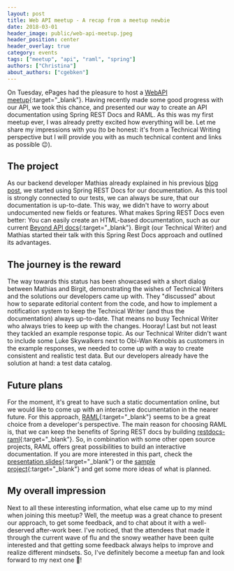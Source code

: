 ```yaml
---
layout: post
title: Web API meetup - A recap from a meetup newbie
date: 2018-03-01
header_image: public/web-api-meetup.jpeg
header_position: center
header_overlay: true
category: events
tags: ["meetup", "api", "raml", "spring"]
authors: ["Christina"]
about_authors: ["cgebken"]
---
```

On Tuesday, ePages had the pleasure to host a [WebAPI meetup](https://www.meetup.com/de-DE/webapi-hamburg){:target="_blank"}.
Having recently made some good progress with our API, we took this chance, and presented our way to create an API documentation using Spring REST Docs and RAML.
As this was my first meetup ever, I was already pretty excited how everything will be.
Let me share my impressions with you (to be honest: it's from a Technical Writing perspective but I will provide you with as much technical content and links as possible 😉).

## The project

As our backend developer Mathias already explained in his previous [blog post](/blog/api-experience/restful-api-documentation-with-spring-rest-docs-and-raml/), we started using Spring REST Docs for our documentation.
As this tool is strongly connected to our tests, we can always be sure, that our documentation is up-to-date.
This way, we didn't have to worry about undocumented new fields or features.
What makes Spring REST Docs even better: You can easily create an HTML-based documentation, such as our current [Beyond API docs](http://docs.beyondshop.cloud/){:target="_blank"}.
Birgit (our Technical Writer) and Mathias started their talk with this Spring Rest Docs approach and outlined its advantages.

## The journey is the reward
The way towards this status has been showcased with a short dialog between Mathias and Birgit, demonstrating the wishes of Technical Writers and the solutions our developers came up with.
They "discussed" about how to separate editorial content from the code, and how to implement a notification system to keep the Technical Writer (and thus the documentation) always up-to-date.
That means no busy Technical Writer who always tries to keep up with the changes.
Hooray!
Last but not least they tackled an example response topic.
As our Technical Writer didn't want to include some Luke Skywalkers next to Obi-Wan Kenobis as customers in the example responses, we needed to come up with a way to create consistent and realistic test data.
But our developers already have the solution at hand: a test data catalog.

## Future plans

For the moment, it's great to have such a static documentation online, but we would like to come up with an interactive documentation in the nearer future.
For this approach, [RAML](https://raml.org/){:target="_blank"} seems to be a great choice from a developer's perspective.
The main reason for choosing RAML is, that we can keep the benefits of Spring REST docs by building [restdocs-raml](https://github.com/ePages-de/restdocs-raml){:target="_blank"}.
So, in combination with some other open source projects, RAML offers great possibilities to build an interactive documentation.
If you are more interested in this part, check the [presentation slides](https://mduesterhoeft.github.io/spring-restdocs-raml-talk){:target="_blank"} or the [sample project](https://github.com/mduesterhoeft/spring-restdocs-raml-talk){:target="_blank"} and get some more ideas of what is planned.

## My overall impression

Next to all these interesting information, what else came up to my mind when joining this meetup?
Well, the meetup was a great chance to present our approach, to get some feedback, and to chat about it with a well-deserved after-work beer.
I've noticed, that the attendees that made it through the current wave of flu and the snowy weather have been quite interested and that getting some feedback always helps to improve and realize different mindsets.
So, I've definitely become a meetup fan and look forward to my next one 🙂!
